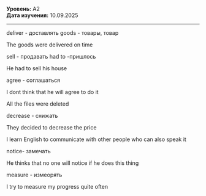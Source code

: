 **Уровень:** A2  
**Дата изучения:** 10.09.2025  

---
deliver - доставлять
goods - товары, товар

The goods were delivered on time

sell - продавать
had to -пришлось

He had to sell his house

agree - соглашаться

I dont think that he will agree to do it

All the files were deleted

decrease - снижать

They decided to decrease the price

I learn English to communicate with other people who can also speak it

notice- замечать

He thinks that no one will notice if he does this thing

measure - измеорять

I try to measure my progress quite often




